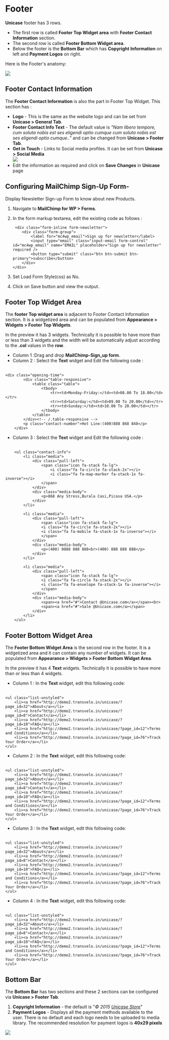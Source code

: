 # Footer

**Unicase** footer has 3 rows.

* The first row is called **Footer Top Widget area**  with **Footer Contact Information** section.
* The second row is called **Footer Bottom Widget area**.
* Below the footer is the **Bottom Bar** which has **Copyright Information** on left and **Payment Logos** on right.

Here is the Footer's anatomy:

![](http://transvelo.github.io/unicase/docs/images/footer-anatomy.png)

## Footer Contact Information

The **Footer Contact Information** is also the part in Footer Top Widget. This section has :

* **Logo** - This is the same as the website logo and can be set from **Unicase > General Tab**.
* **Footer Contact Info Text** - The default value is *"Nam libero tempore, cum soluta nobis est ses eligendi optio cumque cum soluta nobis est ses eligendi optio cumque.."* and can be changed from **Unicase > Footer Tab**.
* **Get in Touch** - Links to Social media profiles. It can be set from **Unicase > Social Media**<br/>![](http://transvelo.github.io/unicase/docs/images/theme-options-social-media.png)
* Edit the information as required and click on **Save Changes** in **Unicase** page

## Configuring MailChimp Sign-Up Form-

Display Newsletter Sign-up Form to know about new Products.

1. Navigate to **MailChimp for WP > Forms**.
2. In the form markup textarea, edit the existing code as follows :


    ```
     <div class="form-inline form-newsletter">
        <div class="form-group">
        	<label for="mc4wp_email">Sign up for newsletter</label>
        	<input type="email" class="input-email form-control" id="mc4wp_email" name="EMAIL" placeholder="Sign up for newsletter" required />
        	<button type="submit" class="btn btn-submit btn-primary">subscribe</button>
        </div>
    </div>
    ```


3. Set Load Form Style(css) as No.

4. Click on Save button and view the output.

## Footer Top Widget Area

The **footer Top widget area** is adjacent to Footer Contact Information section. It is a widgetized area and can be populated from **Appearance > Widgets > Footer Top Widgets**.

In the preview it has 3 widgets. Technically it is possible to have more than or less than 3 widgets and the width will be automatically adjust according to the **.col** values in the **row**.

* Column 1 :Drag and drop **MailChimp-Sign_up form**.
* Column 2 : Select the **Text** widget and Edit the following code :<br/><br/>


```
<div class="opening-time">
		<div class="table-responsive">
			<table class="table">
				<tbody>
					<tr><td>Monday-Friday:</td><td>08.00 To 18.00</td></tr>
					<tr><td>Saturday:</td><td>09.00 To 20.00</td></tr>
					<tr><td>Sunday:</td><td>10.00 To 20.00</td></tr>
				</tbody>
			</table>
		</div><!-- /.table-responsive -->
		<p class="contact-number">Hot Line:(400)888 868 848</p>
	</div>
```

* Column 3 : Select the **Text** widget and Edit the following code :<br/><br/>

```
    <ul class="contact-info">
        <li class="media">
            <div class="pull-left">
                <span class="icon fa-stack fa-lg">
                    <i class="fa fa-circle fa-stack-2x"></i>
                    <i class="fa fa-map-marker fa-stack-1x fa-inverse"></i>
                </span>
            </div>
            <div class="media-body">
                <p>868 Any Stress,Burala Casi,Picasa USA.</p>
            </div>
        </li>

        <li class="media">
            <div class="pull-left">
                <span class="icon fa-stack fa-lg">
                <i class="fa fa-circle fa-stack-2x"></i>
                <i class="fa fa-mobile fa-stack-1x fa-inverse"></i>
                </span>
            </div>
            <div class="media-body">
                <p>(400) 0888 888 888<br>(400) 888 888 888</p>
            </div>
        </li>

        <li class="media">
            <div class="pull-left">
                <span class="icon fa-stack fa-lg">
                <i class="fa fa-circle fa-stack-2x"></i>
                <i class="fa fa-envelope fa-stack-1x fa-inverse"></i>
                </span>
            </div>
            <div class="media-body">
                <span><a href="#">Contact @Unicase.com</a></span><br>
                <span><a href="#">Sale @Unicase.com</a></span>
            </div>
        </li>
    </ul>
```

## Footer Bottom Widget Area

The **Footer Bottom Widget Area** is the second row in the footer. It is a widgetized area and it can contain any number of widgets. It can be populated from **Appearance > Widgets > Footer Bottom Widget Area**.

In the preview it has 4 **Text** widgets. Technically it is possible to have more than or less than 4 widgets.

* Column 1 : In the **Text** widget, edit this following code:<br/><br/>

```
<ul class="list-unstyled">
    <li><a href="http://demo2.transvelo.in/unicase/?page_id=32">About</a></li>
    <li><a href="http://demo2.transvelo.in/unicase/?page_id=8">Contact</a></li>
    <li><a href="http://demo2.transvelo.in/unicase/?page_id=10">FAQ</a></li>
    <li><a href="http://demo2.transvelo.in/unicase/?page_id=12">Terms and Conditions</a></li>
    <li><a href="http://demo2.transvelo.in/unicase/?page_id=76">Track Your Order</a></li>
</ul>
```


* Column 2 : In the **Text** widget, edit this following code:<br/><br/>

```
<ul class="list-unstyled">
    <li><a href="http://demo2.transvelo.in/unicase/?page_id=32">About</a></li>
    <li><a href="http://demo2.transvelo.in/unicase/?page_id=8">Contact</a></li>
    <li><a href="http://demo2.transvelo.in/unicase/?page_id=10">FAQ</a></li>
    <li><a href="http://demo2.transvelo.in/unicase/?page_id=12">Terms and Conditions</a></li>
    <li><a href="http://demo2.transvelo.in/unicase/?page_id=76">Track Your Order</a></li>
</ul>
```

* Column 3 : In the **Text** widget, edit this following code:<br/><br/>

```
<ul class="list-unstyled">
    <li><a href="http://demo2.transvelo.in/unicase/?page_id=32">About</a></li>
    <li><a href="http://demo2.transvelo.in/unicase/?page_id=8">Contact</a></li>
    <li><a href="http://demo2.transvelo.in/unicase/?page_id=10">FAQ</a></li>
    <li><a href="http://demo2.transvelo.in/unicase/?page_id=12">Terms and Conditions</a></li>
    <li><a href="http://demo2.transvelo.in/unicase/?page_id=76">Track Your Order</a></li>
</ul>
```

* Column 4 : In the **Text** widget, edit this following code:<br/><br/>

```
<ul class="list-unstyled">
    <li><a href="http://demo2.transvelo.in/unicase/?page_id=32">About</a></li>
    <li><a href="http://demo2.transvelo.in/unicase/?page_id=8">Contact</a></li>
    <li><a href="http://demo2.transvelo.in/unicase/?page_id=10">FAQ</a></li>
    <li><a href="http://demo2.transvelo.in/unicase/?page_id=12">Terms and Conditions</a></li>
    <li><a href="http://demo2.transvelo.in/unicase/?page_id=76">Track Your Order</a></li>
</ul>
```

## Bottom Bar

The **Bottom Bar** has two sections and these 2 sections can be configured via **Unicase > Footer Tab**.

1. **Copyright Information** - the default is "*&copy; 2015 <a href="http://demo2.transvelo.in/unicase/">Unicase Store</a>*"
2. **Payment Logos** - Displays all the payment methods available to the user. There is no default and each logo needs to be uploaded to media library. The recommended resolution for payment logos is **40x29 pixels**

![](http://transvelo.github.io/unicase/docs/images/theme-options-bottom-bar.png)



